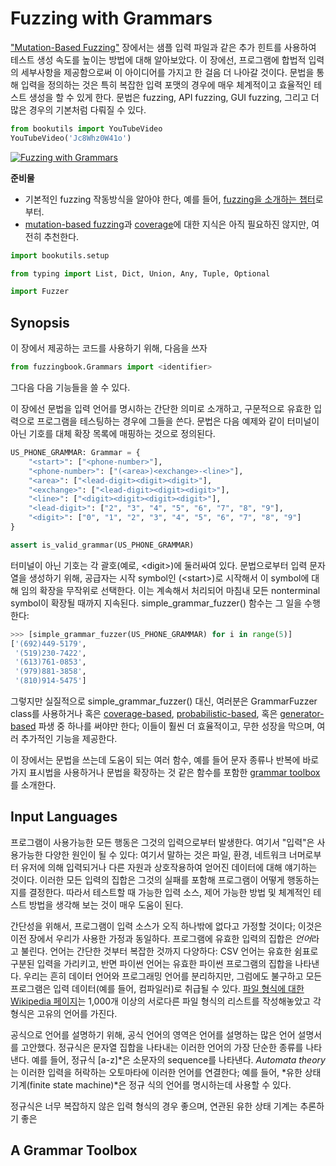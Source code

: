 # Fuzzing with Grammars

["Mutation-Based Fuzzing"](/Part2/Mutation-Based%20Fuzzing.md) 장에서는 샘플 입력 파일과 같은 추가 힌트를 사용하여 테스트 생성 속도를 높이는 방법에 대해 알아보았다. 이 장에선, 프로그램에 합법적 입력의 세부사항을 제공함으로써 이 아이디어를 가지고 한 걸음 더 나아갈 것이다. 문법을 통해 입력을 정의하는 것은 특히 복잡한 입력 포맷의 경우에 매우 체계적이고 효율적인 테스트 생성을 할 수 있게 한다. 문법은 fuzzing, API fuzzing, GUI fuzzing, 그리고 더 많은 경우의 기본처럼 다뤄질 수 있다.

```python
from bookutils import YouTubeVideo
YouTubeVideo('Jc8Whz0W41o')
```

[![Fuzzing with Grammars](https://img.youtube.com/vi/Jc8Whz0W41o/0.jpg)](https://www.youtube.com/watch?v=Jc8Whz0W41o)

**준비물**

- 기본적인 fuzzing 작동방식을 알아야 한다, 예를 들어, [fuzzing을 소개하는 챕터](/Part2/Fuzzing,%20Breaking%20Things%20with%20Random%20Inputs.md)로부터.
- [mutation-based fuzzing](/Part2/Mutation-Based%20Fuzzing.md)과 [coverage](/Part2/Code%20Coverage.md)에 대한 지식은 아직 필요하진 않지만, 여전히 추천한다.

```python
import bookutils.setup
```

```python
from typing import List, Dict, Union, Any, Tuple, Optional
```

```python
import Fuzzer
```

## Synopsis

이 장에서 제공하는 코드를 사용하기 위해, 다음을 쓰자

```python
from fuzzingbook.Grammars import <identifier>
```

그다음 다음 기능들을 쓸 수 있다.

이 장에선 문법을 입력 언어를 명시하는 간단한 의미로 소개하고, 구문적으로 유효한 입력으로 프로그램을 테스팅하는 경우에 그들을 쓴다. 문법은 다음 예제와 같이 터미널이 아닌 기호를 대체 확장 목록에 매핑하는 것으로 정의된다.

```python
US_PHONE_GRAMMAR: Grammar = {
    "<start>": ["<phone-number>"],
    "<phone-number>": ["(<area>)<exchange>-<line>"],
    "<area>": ["<lead-digit><digit><digit>"],
    "<exchange>": ["<lead-digit><digit><digit>"],
    "<line>": ["<digit><digit><digit><digit>"],
    "<lead-digit>": ["2", "3", "4", "5", "6", "7", "8", "9"],
    "<digit>": ["0", "1", "2", "3", "4", "5", "6", "7", "8", "9"]
}

assert is_valid_grammar(US_PHONE_GRAMMAR)
```

터미널이 아닌 기호는 각 괄호(예로, \<digit\>)에 둘러싸여 있다. 문법으로부터 입력 문자열을 생성하기 위해, 공급자는 시작 symbol인 (\<start\>)로 시작해서 이 symbol에 대해 임의 확장을 무작위로 선택한다. 이는 계속해서 처리되어 마침내 모든 nonterminal symbol이 확장될 때까지 지속된다. simple_grammar_fuzzer() 함수는 그 일을 수행한다:

```python
>>> [simple_grammar_fuzzer(US_PHONE_GRAMMAR) for i in range(5)]
['(692)449-5179',
 '(519)230-7422',
 '(613)761-0853',
 '(979)881-3858',
 '(810)914-5475']
```

그렇지만 실질적으로 simple_grammar_fuzzer() 대신, 여러분은 GrammarFuzzer class를 사용하거나 혹은 [coverage-based](/Part3/Grammar%20Coverage.md), [probabilistic-based](/Part3/Probabilistic%20Grammar%20Fuzzing.md), 혹은 [generator-based](/Part3/Fuzzing%20with%20Generators.md) 파생 중 하나를 써야만 한다; 이들이 훨씬 더 효율적이고, 무한 성장을 막으며, 여러 추가적인 기능을 제공한다.

이 장에서는 문법을 쓰는데 도움이 되는 여러 함수, 예를 들어 문자 종류나 반복에 바로 가지 표시법을 사용하거나 문법을 확장하는 것 같은 함수를 포함한 [grammar toolbox](#a-grammar-toolbox)를 소개한다.

## Input Languages

프로그램이 사용가능한 모든 행동은 그것의 입력으로부터 발생한다. 여기서 "입력"은 사용가능한 다양한 원인이 될 수 있다: 여기서 말하는 것은 파일, 환경, 네트워크 너머로부터 유저에 의해 입력되거나 다른 자원과 상호작용하여 얻어진 데이터에 대해 얘기하는 것이다. 이러한 모든 입력의 집합은 그것의 실패를 포함해 프로그램이 어떻게 행동하는지를 결정한다. 따라서 테스트할 때 가능한 입력 소스, 제어 가능한 방법 및 체계적인 테스트 방법을 생각해 보는 것이 매우 도움이 된다.

간단성을 위해서, 프로그램이 입력 소스가 오직 하나밖에 없다고 가정할 것이다; 이것은 이전 장에서 우리가 사용한 가정과 동일하다. 프로그램에 유효한 입력의 집합은 *언어*라고 불린다. 언어는 간단한 것부터 복잡한 것까지 다양하다: CSV 언어는 유효한 쉼표로 구분된 입력을 가리키고, 반면 파이썬 언어는 유효한 파이썬 프로그램의 집합을 나타낸다. 우리는 흔히 데이터 언어와 프로그래밍 언어를 분리하지만, 그럼에도 불구하고 모든 프로그램은 입력 데이터(예를 들어, 컴파일러)로 취급될 수 있다. [파일 형식에 대한 Wikipedia 페이지](https://en.wikipedia.org/wiki/List_of_file_formats)는 1,000개 이상의 서로다른 파일 형식의 리스트를 작성해놓았고 각 형식은 고유의 언어를 가진다.

공식으로 언어를 설명하기 위해, 공식 언어의 영역은 언어를 설명하는 많은 언어 설명서를 고안했다. 정규식은 문자열 집합을 나타내는 이러한 언어의 가장 단순한 종류를 나타낸다. 예를 들어, 정규식 [a-z]\*은 소문자의 sequence를 나타낸다. *Automata theory*는 이러한 입력을 허락하는 오토마타에 이러한 언어를 연결한다; 예를 들어, *유한 상태 기계(finite state machine)*은 정규 식의 언어를 명시하는데 사용할 수 있다.

정규식은 너무 복잡하지 않은 입력 형식의 경우 좋으며, 연관된 유한 상태 기계는 추론하기 좋은 

## A Grammar Toolbox